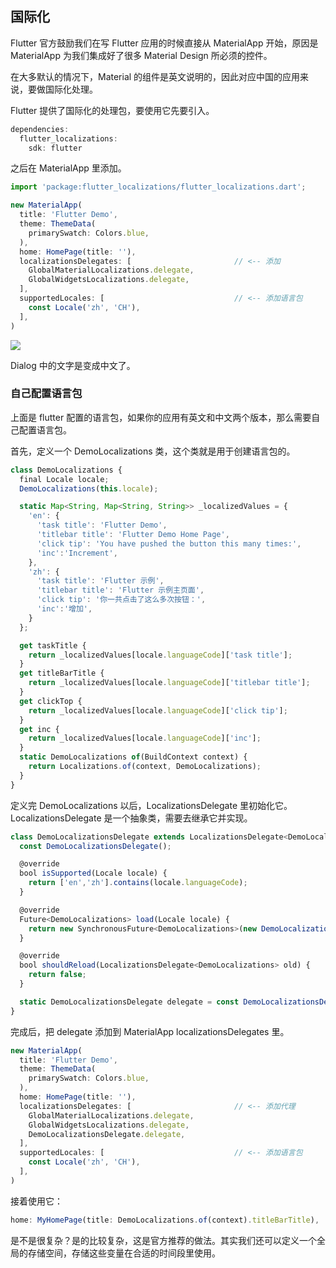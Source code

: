 
## 国际化
Flutter 官方鼓励我们在写 Flutter 应用的时候直接从 MaterialApp 开始，原因是 MaterialApp 为我们集成好了很多 Material Design 所必须的控件。

在大多默认的情况下，Material 的组件是英文说明的，因此对应中国的应用来说，要做国际化处理。

Flutter 提供了国际化的处理包，要使用它先要引入。

```js
dependencies:
  flutter_localizations:
    sdk: flutter
```

之后在 MaterialApp 里添加。

```js
import 'package:flutter_localizations/flutter_localizations.dart';

new MaterialApp(
  title: 'Flutter Demo',
  theme: ThemeData(
    primarySwatch: Colors.blue,
  ),
  home: HomePage(title: ''),
  localizationsDelegates: [                       // <-- 添加
    GlobalMaterialLocalizations.delegate,
    GlobalWidgetsLocalizations.delegate,
  ],
  supportedLocales: [                             // <-- 添加语言包
    const Locale('zh', 'CH'),
  ],
)
```

![](/../../image/20180702141102.png)

 Dialog 中的文字是变成中文了。

### 自己配置语言包
上面是 flutter 配置的语言包，如果你的应用有英文和中文两个版本，那么需要自己配置语言包。

首先，定义一个 DemoLocalizations 类，这个类就是用于创建语言包的。

```js
class DemoLocalizations {
  final Locale locale;
  DemoLocalizations(this.locale);

  static Map<String, Map<String, String>> _localizedValues = {
    'en': {
      'task title': 'Flutter Demo',
      'titlebar title': 'Flutter Demo Home Page',
      'click tip': 'You have pushed the button this many times:',
      'inc':'Increment',
    },
    'zh': {
      'task title': 'Flutter 示例',
      'titlebar title': 'Flutter 示例主页面',
      'click tip': '你一共点击了这么多次按钮：',
      'inc':'增加',
    }
  };

  get taskTitle {
    return _localizedValues[locale.languageCode]['task title'];
  }
  get titleBarTitle {
    return _localizedValues[locale.languageCode]['titlebar title'];
  }
  get clickTop {
    return _localizedValues[locale.languageCode]['click tip'];
  }
  get inc {
    return _localizedValues[locale.languageCode]['inc'];
  }
  static DemoLocalizations of(BuildContext context) {
    return Localizations.of(context, DemoLocalizations);
  }
}
```

定义完 DemoLocalizations 以后，LocalizationsDelegate 里初始化它。LocalizationsDelegate 是一个抽象类，需要去继承它并实现。

```js
class DemoLocalizationsDelegate extends LocalizationsDelegate<DemoLocalizations>{
  const DemoLocalizationsDelegate();

  @override
  bool isSupported(Locale locale) {
    return ['en','zh'].contains(locale.languageCode);
  }

  @override
  Future<DemoLocalizations> load(Locale locale) {
    return new SynchronousFuture<DemoLocalizations>(new DemoLocalizations(locale));
  }

  @override
  bool shouldReload(LocalizationsDelegate<DemoLocalizations> old) {
    return false;
  }

  static DemoLocalizationsDelegate delegate = const DemoLocalizationsDelegate();
}
```

完成后，把 delegate 添加到 MaterialApp localizationsDelegates 里。

```js
new MaterialApp(
  title: 'Flutter Demo',
  theme: ThemeData(
    primarySwatch: Colors.blue,
  ),
  home: HomePage(title: ''),
  localizationsDelegates: [                       // <-- 添加代理
    GlobalMaterialLocalizations.delegate,
    GlobalWidgetsLocalizations.delegate,
    DemoLocalizationsDelegate.delegate,
  ],
  supportedLocales: [                             // <-- 添加语言包
    const Locale('zh', 'CH'),
  ],
)
```

接着使用它：

```js
home: MyHomePage(title: DemoLocalizations.of(context).titleBarTitle),
```

是不是很复杂？是的比较复杂，这是官方推荐的做法。其实我们还可以定义一个全局的存储空间，存储这些变量在合适的时间段里使用。
